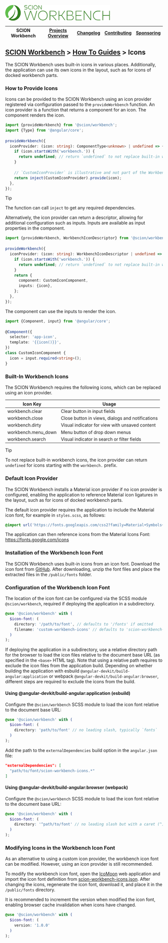 <a href="/README.md"><img src="/resources/branding/scion-workbench-banner.svg" height="50" alt="SCION Workbench"></a>

| SCION Workbench | [Projects Overview][menu-projects-overview] | [Changelog][menu-changelog] | [Contributing][menu-contributing] | [Sponsoring][menu-sponsoring] |  
|-----------------|---------------------------------------------|-----------------------------|-----------------------------------|-------------------------------|

## [SCION Workbench][menu-home] > [How To Guides][menu-how-to] > Icons

The SCION Workbench uses built-in icons in various places. Additionally, the application can use its own icons in the layout, such as for icons of docked workbench parts.

### How to Provide Icons
Icons can be provided to the SCION Workbench using an icon provider registered via configuration passed to the `provideWorkbench` function.
An icon provider is a function that returns a component for an icon. The component renders the icon.

```ts
import {provideWorkbench} from '@scion/workbench';
import {Type} from '@angular/core';

provideWorkbench({
  iconProvider: (icon: string): ComponentType<unknown> | undefined => {
    if (icon.startsWith('workbench.')) {
      return undefined; // return `undefined` to not replace built-in workbench icons
    }

    // `CustomIconProvider` is illustrative and not part of the Workbench API.
    return inject(CustomIconProvider).provide(icon);
  },
});
```

> [!TIP]
> The function can call `inject` to get any required dependencies.


Alternatively, the icon provider can return a descriptor, allowing for additional configuration such as inputs.
Inputs are available as input properties in the component.

```ts
import {provideWorkbench, WorkbenchIconDescriptor} from '@scion/workbench';

provideWorkbench({
  iconProvider: (icon: string): WorkbenchIconDescriptor | undefined => {
    if (icon.startsWith('workbench.')) {
      return undefined; // return `undefined` to not replace built-in workbench icons
    }
    return {
      component: CustomIconComponent,
      inputs: {icon},
    };
  },
});
```

The component can use the inputs to render the icon.

```ts
import {Component, input} from '@angular/core';

@Component({
  selector: 'app-icon',
  template: '{{icon()}}',
})
class CustomIconComponent {
  icon = input.required<string>();
}
```

### Built-In Workbench Icons
The SCION Workbench requires the following icons, which can be replaced using an icon provider.

| Icon Key            | Usage                                            |
|---------------------|--------------------------------------------------|
| workbench.clear     | Clear button in input fields                     |
| workbench.close     | Close button in views, dialogs and notifications |
| workbench.dirty     | Visual indicator for view with unsaved content   |
| workbench.menu_down | Menu button of drop down menus                   |
| workbench.search    | Visual indicator in search or filter fields      |

> [!TIP]
> To not replace built-in workbench icons, the icon provider can return `undefined` for icons starting with the `workbench.` prefix.


### Default Icon Provider
The SCION Workbench installs a Material icon provider if no icon provider is configured, enabling the application to reference Material icon ligatures in the layout, such as for icons of docked workbench parts.

The default icon provider requires the application to include the Material icon font, for example in `styles.scss`, as follows:

```scss
@import url('https://fonts.googleapis.com/css2?family=Material+Symbols+Rounded');
```

The application can then reference icons from the Material Icons Font: https://fonts.google.com/icons

### Installation of the Workbench Icon Font
The SCION Workbench uses built-in icons from an icon font. Download the icon font from [GitHub][icon-font]. After downloading, unzip the font files and place the extracted files in the `/public/fonts` folder.

### Configuration of the Workbench Icon Font
The location of the icon font can be configured via the SCSS module `@scion/workbench`, required if deploying the application in a subdirectory.

```scss
@use '@scion/workbench' with (
  $icon-font: (
    directory: '/path/to/font', // defaults to '/fonts' if omitted
    filename: 'custom-workbench-icons' // defaults to 'scion-workbench-icons' if omitted
  )
);
```

If deploying the application in a subdirectory, use a relative directory path for the browser to load the icon files relative to the document base URL (as specified in the `<base>` HTML tag).
Note that using a relative path requires to exclude the icon files from the application build. Depending on whether building the application with esbuild `@angular-devkit/build-angular:application`
or webpack `@angular-devkit/build-angular:browser`, different steps are required to exclude the icons from the build.

#### Using @angular-devkit/build-angular:application (esbuild)
Configure the `@scion/workbench` SCSS module to load the icon font relative to the document base URL:
```scss
@use '@scion/workbench' with (
  $icon-font: (
    directory: 'path/to/font' // no leading slash, typically `fonts`
  )
);
```

Add the path to the `externalDependencies` build option in the `angular.json` file:
```json
"externalDependencies": [
  "path/to/font/scion-workbench-icons.*"
]
```

#### Using @angular-devkit/build-angular:browser (webpack)
Configure the `@scion/workbench` SCSS module to load the icon font relative to the document base URL:
```scss
@use '@scion/workbench' with (
  $icon-font: (
    directory: '^path/to/font' // no leading slash but with a caret (^), typically `^fonts`
  )
);
```

### Modifying Icons in the Workbench Icon Font
As an alternative to using a custom icon provider, the workbench icon font can be modified. However, using an icon provider is still recommended.

To modify the workbench icon font, open the [IcoMoon][ico-moon] web application and import the icon font definition from [scion-workbench-icons.json][icon-font-definition]. After changing the icons, regenerate the icon font, download it, and place it in the `/public/fonts` directory.

It is recommended to increment the version when modified the icon font, enabling browser cache invalidation when icons have changed.
```scss
@use '@scion/workbench' with (
  $icon-font: (
    version: '1.0.0'
  )
);
```

[icon-font]: https://raw.githubusercontent.com/SchweizerischeBundesbahnen/scion-workbench/master/resources/scion-workbench-icons/fonts/fonts.zip
[icon-font-definition]: https://raw.githubusercontent.com/SchweizerischeBundesbahnen/scion-workbench/master/resources/scion-workbench-icons/scion-workbench-icons.json
[ico-moon]: https://icomoon.io/app


[menu-how-to]: /docs/site/howto/how-to.md

[menu-home]: /README.md
[menu-projects-overview]: /docs/site/projects-overview.md
[menu-changelog]: /docs/site/changelog.md
[menu-contributing]: /CONTRIBUTING.md
[menu-sponsoring]: /docs/site/sponsoring.md
